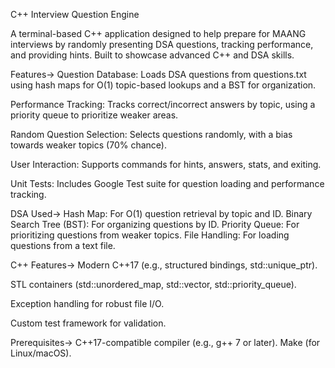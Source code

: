 C++ Interview Question Engine

A terminal-based C++ application designed to help prepare for MAANG interviews by randomly presenting DSA questions, tracking performance, and providing hints. Built to showcase advanced C++ and DSA skills.

Features->
 Question Database: Loads DSA questions from questions.txt using hash maps for O(1) topic-based lookups and a BST for organization.

 Performance Tracking: Tracks correct/incorrect answers by topic, using a priority queue to prioritize weaker areas.

 Random Question Selection: Selects questions randomly, with a bias towards weaker topics (70% chance).

 User Interaction: Supports commands for hints, answers, stats, and exiting.

 Unit Tests: Includes Google Test suite for question loading and performance tracking.

DSA Used->
 Hash Map: For O(1) question retrieval by topic and ID.
 Binary Search Tree (BST): For organizing questions by ID.
 Priority Queue: For prioritizing questions from weaker topics.
 File Handling: For loading questions from a text file.

C++ Features->
 Modern C++17 (e.g., structured bindings, std::unique_ptr).

 STL containers (std::unordered_map, std::vector, std::priority_queue).

 Exception handling for robust file I/O.
 
 Custom test framework for validation.

Prerequisites->
 C++17-compatible compiler (e.g., g++ 7 or later).
 Make (for Linux/macOS).

